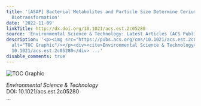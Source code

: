 ```yaml
---
title: '[ASAP] Bacterial Metabolites and Particle Size Determine Cerium Oxide Nanomaterial
  Biotransformation'
date: '2022-11-09'
linkTitle: http://dx.doi.org/10.1021/acs.est.2c05280
source: 'Environmental Science & Technology: Latest Articles (ACS Publications)'
description: '<p><img src="https://pubs.acs.org/cms/10.1021/acs.est.2c05280/asset/images/medium/es2c05280_0005.gif"
  alt="TOC Graphic"/></p><div><cite>Environmental Science & Technology</cite></div><div>DOI:
  10.1021/acs.est.2c05280</div> ...'
disable_comments: true
---
```

<p><img src="https://pubs.acs.org/cms/10.1021/acs.est.2c05280/asset/images/medium/es2c05280_0005.gif" alt="TOC Graphic"/></p><div><cite>Environmental Science & Technology</cite></div><div>DOI: 10.1021/acs.est.2c05280</div> ...